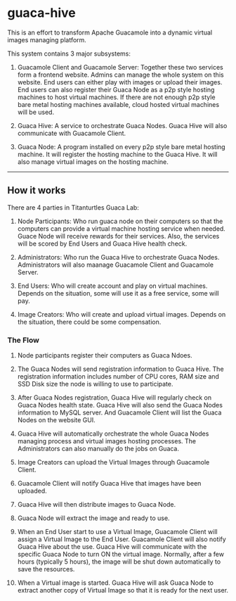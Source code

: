 # guaca-hive

This is an effort to transform Apache Guacamole into a dynamic virtual images managing platform.

This system contains 3 major subsystems:

1. Guacamole Client and Guacamole Server: Together these two services form a frontend website. Admins can manage the whole system on this website. End users can either play with images or upload their images. End users can also register their Guaca Node as a p2p style hosting machines to host virtual machines. If there are not enough p2p style bare metal hosting machines available, cloud hosted virtual machines will be used.

2. Guaca Hive: A service to orchestrate Guaca Nodes. Guaca Hive will also communicate with Guacamole Client.

3. Guaca Node: A program installed on every p2p style bare metal hosting machine. It will register the hosting machine to the Guaca Hive. It will also manage virtual images on the hosting machine.


---

## How it works

There are 4 parties in Titanturtles Guaca Lab:

1. Node Participants: Who run guaca node on their computers so that the computers can provide a virtual machine hosting service when needed. Guace Node will receive rewards for their services. Also, the services will be scored by End Users and Guaca Hive health check.

2. Administrators: Who run the Guaca Hive to orchestrate Guaca Nodes. Administrators will also maanage Guacamole Client and Guacamole Server.

3. End Users: Who will create account and play on virtual machines. Depends on the situation, some will use it as a free service, some will pay.

4. Image Creators: Who will create and upload virtual images. Depends on the situation, there could be some compensation.


### The Flow

1. Node participants register their computers as Guaca Ndoes.

2. The Guaca Nodes will send registration information to Guaca Hive. The registration information includes number of CPU cores, RAM size and SSD Disk size the node is willing to use to participate.

3. After Guaca Nodes registration, Guaca Hive will regularly check on Guaca Nodes health state. Guaca Hive will also send the Guaca Nodes information to MySQL server. And Guacamole Client will list the Guaca Nodes on the website GUI.

4. Guaca Hive will automatically orchestrate the whole Guaca Nodes managing process and virtual images hosting processes. The Administrators can also manually do the jobs on Guaca.

5. Image Creators can upload the Virtual Images through Guacamole Client.

6. Guacamole Client will notify Guaca Hive that images have been uploaded.

7. Guaca Hive will then distribute images to Guaca Node.

8. Guaca Node will extract the image and ready to use.

9. When an End User start to use a Virtual Image, Guacamole Client will assign a Virtual Image to the End User. Guacamole Client will also notify Guaca Hive about the use. Guaca Hive will communicate with the specific Guaca Node to turn ON the virtual image. Normally, after a few hours (typically 5 hours), the image will be shut down automatically to save the resources.

10. When a Virtual image is started. Guaca Hive will ask Guaca Node to extract another copy of Virtual Image so that it is ready for the next user.

